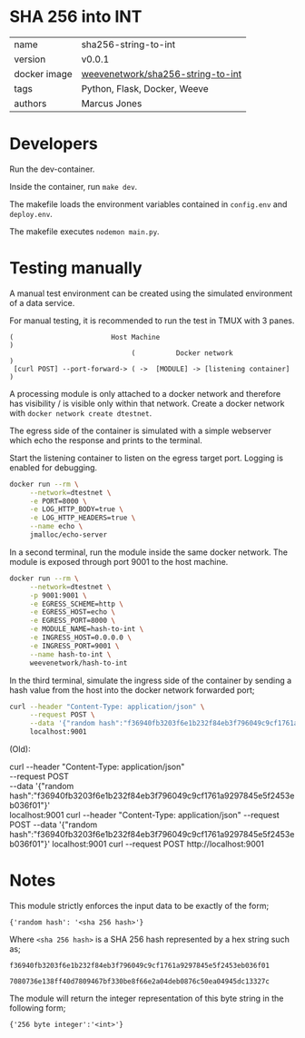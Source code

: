 # SHA 256 into INT
|              |                                                               |
| ------------ | ------------------------------------------------------------- |
| name         | sha256-string-to-int                                          |
| version      | v0.0.1                                                        |
| docker image | [weevenetwork/sha256-string-to-int](https://linktodockerhub/) |
| tags         | Python, Flask, Docker, Weeve                                  |
| authors      | Marcus Jones                                                  |

# Developers

Run the dev-container.

Inside the container, run `make dev`.

The makefile loads the environment variables contained in `config.env` and `deploy.env`.

The makefile executes `nodemon main.py`.

# Testing manually
A manual test environment can be created using the simulated environment of a data service.

For manual testing, it is recommended to run the test in TMUX with 3 panes.

```
(                        Host Machine                                  )
                              (          Docker network               )
 [curl POST] --port-forward-> ( ->  [MODULE] -> [listening container] )

```

A processing module is only attached to a docker network and therefore has visibility / is visible only within that network. Create a docker network with `docker network create dtestnet`.

The egress side of the container is simulated with a simple webserver which echo the response and prints to the terminal.

Start the listening container to listen on the egress target port. Logging is enabled for debugging.
```bash
docker run --rm \
     --network=dtestnet \
     -e PORT=8000 \
     -e LOG_HTTP_BODY=true \
     -e LOG_HTTP_HEADERS=true \
     --name echo \
     jmalloc/echo-server
```

In a second terminal, run the module inside the same docker network. The module is exposed through port 9001 to the host machine.
```bash
docker run --rm \
     --network=dtestnet \
     -p 9001:9001 \
     -e EGRESS_SCHEME=http \
     -e EGRESS_HOST=echo \
     -e EGRESS_PORT=8000 \
     -e MODULE_NAME=hash-to-int \
     -e INGRESS_HOST=0.0.0.0 \
     -e INGRESS_PORT=9001 \
     --name hash-to-int \
     weevenetwork/hash-to-int
```

In the third terminal, simulate the ingress side of the container by sending a hash value from the host into the docker network forwarded port;
```bash
curl --header "Content-Type: application/json" \
     --request POST \
     --data '{"random hash":"f36940fb3203f6e1b232f84eb3f796049c9cf1761a9297845e5f2453eb036f01"}' \
     localhost:9001
```

(Old):

curl --header "Content-Type: application/json" \
     --request POST \
     --data '{"random hash":"f36940fb3203f6e1b232f84eb3f796049c9cf1761a9297845e5f2453eb036f01"}' \
     localhost:9001
curl --header "Content-Type: application/json" --request POST --data '{"random hash":"f36940fb3203f6e1b232f84eb3f796049c9cf1761a9297845e5f2453eb036f01"}' localhost:9001
curl --request POST  http://localhost:9001



# Notes

This module strictly enforces the input data to be exactly of the form;

`{'random hash': '<sha 256 hash>'}`

Where `<sha 256 hash>` is a SHA 256 hash represented by a hex string such as;

`f36940fb3203f6e1b232f84eb3f796049c9cf1761a9297845e5f2453eb036f01`

`7080736e138ff40d7809467bf330be8f66e2a04deb0876c50ea04945dc13327c`

The module will return the integer representation of this byte string in the following form;

`{'256 byte integer':'<int>'}`